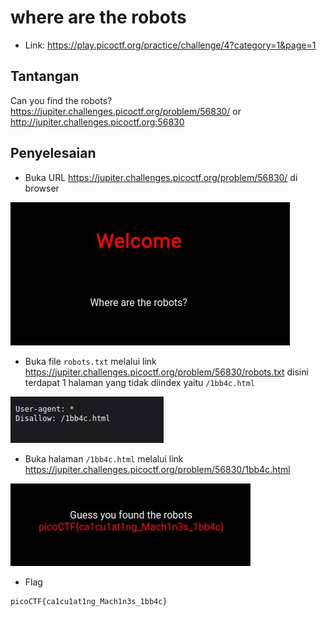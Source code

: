 # where are the robots
- Link: https://play.picoctf.org/practice/challenge/4?category=1&page=1

## Tantangan
Can you find the robots? https://jupiter.challenges.picoctf.org/problem/56830/ or http://jupiter.challenges.picoctf.org:56830

## Penyelesaian
- Buka URL https://jupiter.challenges.picoctf.org/problem/56830/ di browser

![alt text](https://github.com/rahardian-dwi-saputra/picoCTF-writeup/blob/main/Web%20Exploitations/where%20are%20the%20robots/assets/where%20are%20the%20robot%201.JPG)

- Buka file `robots.txt` melalui link https://jupiter.challenges.picoctf.org/problem/56830/robots.txt disini terdapat 1 halaman yang tidak diindex yaitu `/1bb4c.html`

![alt text](https://github.com/rahardian-dwi-saputra/picoCTF-writeup/blob/main/Web%20Exploitations/where%20are%20the%20robots/assets/where%20are%20the%20robot%202.JPG)

- Buka halaman `/1bb4c.html` melalui link https://jupiter.challenges.picoctf.org/problem/56830/1bb4c.html

![alt text](https://github.com/rahardian-dwi-saputra/picoCTF-writeup/blob/main/Web%20Exploitations/where%20are%20the%20robots/assets/where%20are%20the%20robot%203.JPG)

- Flag
```sh
picoCTF{ca1cu1at1ng_Mach1n3s_1bb4c}
```